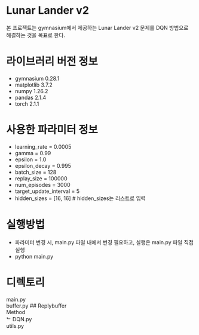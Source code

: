 # Lunar Lander v2
본 프로젝트는 gymnasium에서 제공하는 Lunar Lander v2 문제를 DQN 방법으로 해결하는 것을 목표로 한다.

# 라이브러리 버전 정보
- gymnasium 0.28.1
- matplotlib 3.7.2
- numpy 1.26.2
- pandas 2.1.4
- torch 2.1.1

# 사용한 파라미터 정보
- learning_rate = 0.0005
- gamma = 0.99
- epsilon = 1.0
- epsilon_decay = 0.995
- batch_size = 128
- replay_size = 100000
- num_episodes = 3000
- target_update_interval = 5
- hidden_sizes = [16, 16] # hidden_sizes는 리스트로 입력

# 실행방법
- 파라미터 변경 시, main.py 파일 내에서 변경 필요하고, 실행은 main.py 파일 직접 실행
- python main.py

# 디렉토리
main.py<br>
buffer.py ## Replybuffer<br>
Method<br>
    ᄂ DQN.py<br>
utils.py
